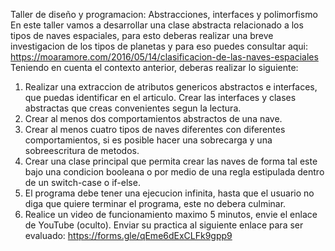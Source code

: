 Taller de diseño y programacion: Abstracciones, interfaces y polimorfismo
En este taller vamos a desarrollar una clase abstracta relacionado a los tipos de naves espaciales, para esto deberas realizar una breve investigacion de los tipos de planetas y para eso puedes consultar aqui:
https://moaramore.com/2016/05/14/clasificacion-de-las-naves-espaciales
Teniendo en cuenta el contexto anterior, deberas realizar lo siguiente:
1.	Realizar una extraccion de atributos genericos abstractos e interfaces, que puedas identificar en el articulo. Crear las interfaces y clases abstractas que creas convenientes segun la lectura.
2.	Crear al menos dos comportamientos abstractos de una nave.
3.	Crear al menos cuatro tipos de naves diferentes con diferentes comportamientos, si es posible hacer una sobrecarga y una sobreescritura de metodos.
4.	Crear una clase principal que permita crear las naves de forma tal este bajo una condicion booleana o por medio de una regla estipulada dentro de un switch-case o if-else.
5.	El programa debe tener una ejecucion infinita, hasta que el usuario no diga que quiere terminar el programa, este no debera culminar.
6.	Realice un video de funcionamiento maximo 5 minutos, envie el enlace de YouTube (oculto).
Enviar su practica al siguiente enlace para ser evaluado:
https://forms.gle/qEme6dExCLFk9gpp9
